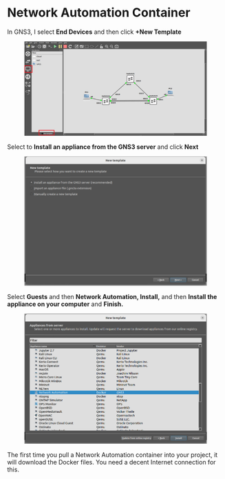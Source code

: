# Network Automation Container

In GNS3, I select **End Devices** and then click **+New Template**

<figure><img src="../.gitbook/assets/1.jpg" alt=""><figcaption></figcaption></figure>

Select to **Install an appliance from the GNS3 server** and click **Next**

<figure><img src="../.gitbook/assets/image (1) (1) (1) (1).png" alt=""><figcaption></figcaption></figure>

Select **Guests** and then **Network Automation, Install,** and then **Install the appliance on your computer** and **Finish.**

<figure><img src="../.gitbook/assets/image (2) (1) (1).png" alt=""><figcaption></figcaption></figure>

The first time you pull a Network Automation container into your project, it will download the Docker files. You need a decent Internet connection for this.
